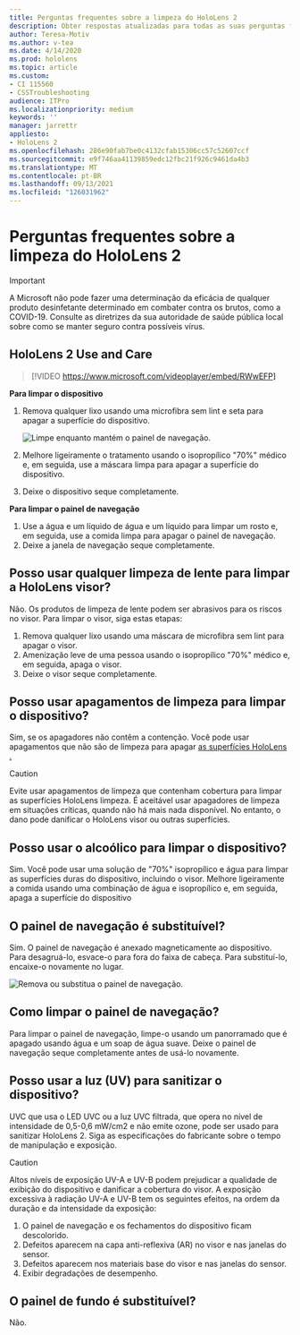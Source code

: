 ```yaml
---
title: Perguntas frequentes sobre a limpeza do HoloLens 2
description: Obter respostas atualizadas para todas as suas perguntas frequentes para limpar e manter seu HoloLens 2.
author: Teresa-Motiv
ms.author: v-tea
ms.date: 4/14/2020
ms.prod: hololens
ms.topic: article
ms.custom:
- CI 115560
- CSSTroubleshooting
audience: ITPro
ms.localizationpriority: medium
keywords: ''
manager: jarrettr
appliesto:
- HoloLens 2
ms.openlocfilehash: 286e90fab7be0c4132cfab15306cc57c52607ccf
ms.sourcegitcommit: e9f746aa41139859edc12fbc21f926c9461da4b3
ms.translationtype: MT
ms.contentlocale: pt-BR
ms.lasthandoff: 09/13/2021
ms.locfileid: "126031962"
---
```

# <a name="hololens-2-cleaning-faq"></a>Perguntas frequentes sobre a limpeza do HoloLens 2

> [!IMPORTANT]  
> A Microsoft não pode fazer uma determinação da eficácia de qualquer produto desinfetante determinado em combater contra os brutos, como a COVID-19. Consulte as diretrizes da sua autoridade de saúde pública local sobre como se manter seguro contra possíveis vírus.  

## <a name="hololens-2-use-and-care"></a>HoloLens 2 Use and Care

> [!VIDEO https://www.microsoft.com/videoplayer/embed/RWwEFP]

<!-- <iframe src="https://channel9.msdn.com/Shows/Docs-Mixed-Reality/HoloLens-2-Use-and-Care/player" width="960" height="540" allowFullScreen frameBorder="0" title="HoloLens 2 Use and Care - Microsoft Channel 9 Video"></iframe> -->

**Para limpar o dispositivo**

1. Remova qualquer lixo usando uma microfibra sem lint e seta para apagar a superfície do dispositivo.

   ![Limpe enquanto mantém o painel de navegação.](images/hl2-cleaning.png)

2. Melhore ligeiramente o tratamento usando o isopropílico "70%" médico e, em seguida, use a máscara limpa para apagar a superfície do dispositivo.

3. Deixe o dispositivo seque completamente.

**Para limpar o painel de navegação**

1. Use a água e um líquido de água e um líquido para limpar um rosto e, em seguida, use a comida limpa para apagar o painel de navegação.
1. Deixe a janela de navegação seque completamente.

## <a name="can-i-use-any-lens-cleaner-for-cleaning-the-hololens-visor"></a>Posso usar qualquer limpeza de lente para limpar a HoloLens visor?

Não. Os produtos de limpeza de lente podem ser abrasivos para os riscos no visor. Para limpar o visor, siga estas etapas:  

1. Remova qualquer lixo usando uma máscara de microfibra sem lint para apagar o visor.
1. Amenização leve de uma pessoa usando o isopropílico "70%" médico e, em seguida, apaga o visor.
1. Deixe o visor seque completamente.

## <a name="can-i-use-disinfecting-wipes-to-clean-the-device"></a>Posso usar apagamentos de limpeza para limpar o dispositivo?

Sim, se os apagadores não contêm a contenção. Você pode usar apagamentos que não são de limpeza para apagar [as superfícies HoloLens .](#hololens-2-use-and-care)  

> [!CAUTION]  
> Evite usar apagamentos de limpeza que contenham cobertura para limpar as superfícies HoloLens limpeza. É aceitável usar apagadores de limpeza em situações críticas, quando não há mais nada disponível. No entanto, o dano pode danificar o HoloLens visor ou outras superfícies.

## <a name="can-i-use-alcohol-to-clean-the-device"></a>Posso usar o alcoólico para limpar o dispositivo?

Sim. Você pode usar uma solução de "70%" isopropílico e água para limpar as superfícies duras do dispositivo, incluindo o visor. Melhore ligeiramente a comida usando uma combinação de água e isopropílico e, em seguida, apaga a superfície do dispositivo

## <a name="is-the-brow-pad-replaceable"></a>O painel de navegação é substituível?

Sim. O painel de navegação é anexado magneticamente ao dispositivo. Para desagruá-lo, esvace-o para fora do faixa de cabeça. Para substituí-lo, encaixe-o novamente no lugar.

![Remova ou substitua o painel de navegação.](images/hololens2-remove-browpad.png)

## <a name="how-can-i-clean-the-brow-pad"></a>Como limpar o painel de navegação?

Para limpar o painel de navegação, limpe-o usando um panorramado que é apagado usando água e um soap de água suave. Deixe o painel de navegação seque completamente antes de usá-lo novamente.

## <a name="can-i-use-ultraviolet-uv-light-to-sanitize-the-device"></a>Posso usar a luz (UV) para sanitizar o dispositivo?

UVC que usa o LED UVC ou a luz UVC filtrada, que opera no nível de intensidade de 0,5-0,6 mW/cm2 e não emite ozone, pode ser usado para sanitizar HoloLens 2. Siga as especificações do fabricante sobre o tempo de manipulação e exposição.

> [!CAUTION]  
> Altos níveis de exposição UV-A e UV-B podem prejudicar a qualidade de exibição do dispositivo e danificar a cobertura do visor. A exposição excessiva à radiação UV-A e UV-B tem os seguintes efeitos, na ordem da duração e da intensidade da exposição:
>  
> 1. O painel de navegação e os fechamentos do dispositivo ficam descolorido.
> 1. Defeitos aparecem na capa anti-reflexiva (AR) no visor e nas janelas do sensor.
> 1. Defeitos aparecem nos materiais base do visor e nas janelas do sensor.
> 1. Exibir degradações de desempenho.

## <a name="is-the-rear-pad-replaceable"></a>O painel de fundo é substituível?

Não.
